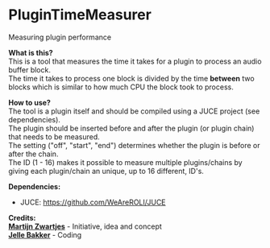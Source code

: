 # PluginTimeMeasurer
Measuring plugin performance

**What is this?**  
This is a tool that measures the time it takes for a plugin to process an audio buffer block.  
The time it takes to process one block is divided by the time **between** two blocks which is similar to how much CPU the block took to process.

**How to use?**  
The tool is a plugin itself and should be compiled using a JUCE project (see dependencies).  
The plugin should be inserted before and after the plugin (or plugin chain) that needs to be measured.  
The setting ("off", "start", "end") determines whether the plugin is before or after the chain.  
The ID (1 - 16) makes it possible to measure multiple plugins/chains by giving each plugin/chain an unique, up to 16 different, ID's.  

**Dependencies:**
- JUCE: https://github.com/WeAreROLI/JUCE

**Credits:**  
[**Martijn Zwartjes**](https://www.112db.com/) - Initiative, idea and concept    
[**Jelle Bakker**](https://www.jb-audio.com/) - Coding    
